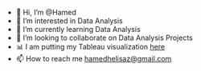 - 👋 Hi, I’m @Hamed
- 👀 I’m interested in Data Analysis 
- 🌱 I’m currently learning Data Analysis 
- 💞️ I’m looking to collaborate on Data Analysis Projects
- :bar_chart: I am putting my Tableau visualization [here](https://public.tableau.com/app/profile/hamed7970#!/?newProfile=&activeTab=0)
- 📫 How to reach me hamedhelisaz@gmail.com


<!---
HamedHeli/HamedHeli is a ✨ special ✨ repository because its `README.md` (this file) appears on your GitHub profile.
You can click the Preview link to take a look at your changes.
--->
